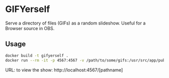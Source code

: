 # GIFYerself

Serve a directory of files (GIFs) as a random slideshow. Useful for a Browser source in OBS.

## Usage

```bash
docker build -t gifyerself .
docker run --rm -it -p 4567:4567 -v /path/to/some/gifs:/usr/src/app/public/[pathname] gifyerself:latest
```

URL: to view the show: http://localhost:4567/[pathname]
